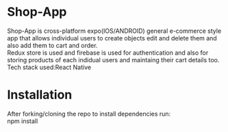 # Shop-App                                                                                                                                                            
Shop-App is cross-platform expo(IOS/ANDROID) general e-commerce style app that allows individual users to create objects edit and delete them and also add them to cart and order.                                                                                                                                                                             
Redux store is used and firebase is used for authentication and also for storing products of each indidual users and maintaing their cart details too.                
Tech stack used:React Native                                                                                                                                             
# Installation
After forking/cloning the repo to install dependencies run:                                                                                                             
  npm install
